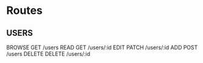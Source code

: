 # Routes

## USERS

BROWSE GET /users
READ GET /users/:id
EDIT PATCH /users/:id
ADD POST /users
DELETE DELETE /users/:id
